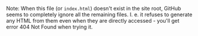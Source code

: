 Note: When this file (or `index.html`) doesn't exist in the site root, GitHub seems to completely ignore all the remaining files.
I. e. it refuses to generate any HTML from them even when they are directly accessed - you'll get error 404 Not Found when trying it.
